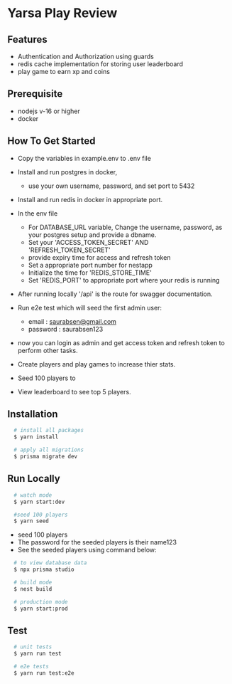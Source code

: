 
# Yarsa Play Review




## Features

- Authentication and Authorization using guards
- redis cache implementation for storing user leaderboard
- play game to earn xp and coins



## Prerequisite

- nodejs v-16 or higher
- docker

## How To Get Started


- Copy the variables in example.env to .env file

- Install and run postgres in docker, 
  - use your own username, password, and set port to 5432

- Install and run redis in docker in appropriate port.

- In the env file
  - For DATABASE_URL variable, Change the username, password, as your postgres setup  and provide a dbname.
  - Set your 'ACCESS_TOKEN_SECRET' AND 'REFRESH_TOKEN_SECRET'
  - provide expiry time for access and refresh token
  - Set a appropriate port number for nestapp
  - Initialize the time for 'REDIS_STORE_TIME'
  - Set 'REDIS_PORT' to appropriate port where your redis is running

- After running locally '/api' is the route for swagger documentation.
- Run e2e test which will seed the first admin user:
  - email : saurabsen@gmail.com
  - password : saurabsen123
- now you can login as admin and get access token and refresh token to perform other tasks.
- Create players and play games to increase thier stats.
- Seed 100 players to 
- View leaderboard to see top 5 players.

## Installation

```bash
  # install all packages
  $ yarn install
```

```bash
  # apply all migrations
  $ prisma migrate dev
```



## Run Locally


```bash
  # watch mode
  $ yarn start:dev
```

```bash
  #seed 100 players
  $ yarn seed
  ````
- seed 100 players
- The password for the seeded players is their name123
- See the seeded players using command below:

```bash
  # to view database data
  $ npx prisma studio
  ````

```bash
  # build mode
  $ nest build
```

```bash
  # production mode
  $ yarn start:prod
```





## Test

```bash
  # unit tests
  $ yarn run test
```

```bash
  # e2e tests
  $ yarn run test:e2e
```

